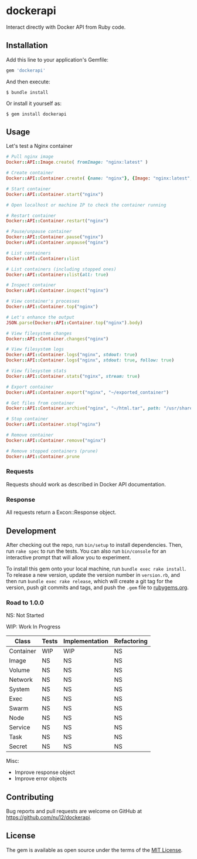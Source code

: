 # dockerapi

Interact directly with Docker API from Ruby code.

## Installation

Add this line to your application's Gemfile:

```ruby
gem 'dockerapi'
```

And then execute:

    $ bundle install

Or install it yourself as:

    $ gem install dockerapi

## Usage

Let's test a Nginx container

```ruby
# Pull nginx image
Docker::API::Image.create( fromImage: "nginx:latest" )

# Create container
Docker::API::Container.create( {name: "nginx"}, {Image: "nginx:latest", HostConfig: {PortBindings: {"80/tcp": [ {HostIp: "0.0.0.0", HostPort: "80"} ]}}})

# Start container
Docker::API::Container.start("nginx")

# Open localhost or machine IP to check the container running

# Restart container
Docker::API::Container.restart("nginx")

# Pause/unpause container
Docker::API::Container.pause("nginx")
Docker::API::Container.unpause("nginx")

# List containers
Docker::API::Container::list

# List containers (including stopped ones)
Docker::API::Container::list(all: true)

# Inspect container
Docker::API::Container.inspect("nginx")

# View container's processes
Docker::API::Container.top("nginx")

# Let's enhance the output
JSON.parse(Docker::API::Container.top("nginx").body)

# View filesystem changes
Docker::API::Container.changes("nginx")

# View filesystem logs
Docker::API::Container.logs("nginx", stdout: true)
Docker::API::Container.logs("nginx", stdout: true, follow: true)

# View filesystem stats
Docker::API::Container.stats("nginx", stream: true)

# Export container
Docker::API::Container.export("nginx", "~/exported_container")

# Get files from container
Docker::API::Container.archive("nginx", "~/html.tar", path: "/usr/share/nginx/html/")

# Stop container
Docker::API::Container.stop("nginx")

# Remove container
Docker::API::Container.remove("nginx")

# Remove stopped containers (prune)
Docker::API::Container.prune
```

### Requests

Requests should work as described in Docker API documentation.

### Response

All requests return a Excon::Response object.

## Development

After checking out the repo, run `bin/setup` to install dependencies. Then, run `rake spec` to run the tests. You can also run `bin/console` for an interactive prompt that will allow you to experiment.

To install this gem onto your local machine, run `bundle exec rake install`. To release a new version, update the version number in `version.rb`, and then run `bundle exec rake release`, which will create a git tag for the version, push git commits and tags, and push the `.gem` file to [rubygems.org](https://rubygems.org).

### Road to 1.0.0

NS: Not Started

WIP: Work In Progress


| Class | Tests | Implementation | Refactoring |
|---|---|---|---|
| Container | WIP | WIP | NS |
| Image | NS | NS | NS |
| Volume | NS | NS | NS |
| Network | NS | NS | NS |
| System | NS | NS | NS |
| Exec | NS | NS | NS |
| Swarm | NS | NS | NS |
| Node | NS | NS | NS |
| Service | NS | NS | NS |
| Task | NS | NS | NS |
| Secret | NS | NS | NS |

Misc: 
* Improve response object
* Improve error objects

## Contributing

Bug reports and pull requests are welcome on GitHub at https://github.com/nu12/dockerapi.


## License

The gem is available as open source under the terms of the [MIT License](https://opensource.org/licenses/MIT).

